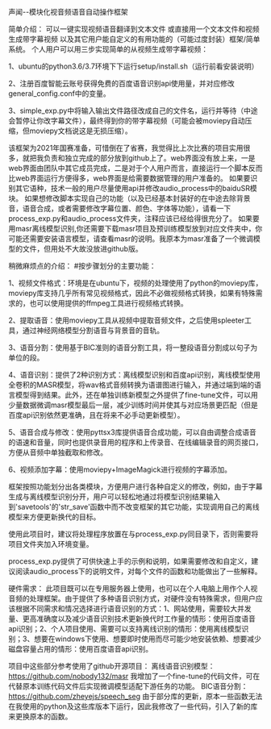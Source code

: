 声闻--模块化视音频语音自动操作框架

简单介绍：
可以一键实现视频语音翻译到文本文件 或直接用一个文本文件和视频生成带字幕视频 以及其它用户能自定义的有用功能的（可能过度封装）框架/简单系统。
个人用户可以用三步实现简单的从视频生成带字幕视频：

1、ubuntu的python3.6/3.7环境下下运行setup/install.sh（运行前看安装说明）

2、注册百度智能云账号获得免费的百度语音识别api使用量，并对应修改general_config.conf中的变量。

3、simple_exp.py中将输入输出文件路径改成自己的文件名，运行并等待（中途会暂停让你改字幕文件），最终得到你的带字幕视频（可能会被moviepy自动压缩，但moviepy文档说这是无损压缩）。


该框架为2021年国赛准备，可惜倒在了省赛，我觉得比上次比赛的项目实用很多，就把我负责和独立完成的部分放到github上了。web界面没有放上来，一是web界面由团队中其它成员完成，二是对于个人用户而言，直接运行一个脚本反而比web界面运行方便得多，web界面是给需要数据管理的用户准备的。
如果要识别其它语种，技术一般的用户尽量使用api并修改audio_process中的baiduSR模块。
如果想修改脚本实现自己的功能（以及已经基本封装好的在中途去除背景音，语音合成，或者需要修改字幕位置、颜色、字体等功能），请看一下process_exp.py和audio_process文件夹，注释应该已经给得很充分了。
如果要用masr离线模型识别,你还需要下载masr项目及预训练模型放到对应文件夹中，你可能还需要安装语言模型，请查看masr的说明。我原本为masr准备了一个微调模型的文件，但用处不大故没放进github版。


稍微麻烦点的介绍：
#按步骤划分的主要功能：

1、视频文件格式：环境是在ubuntu下，视频的处理使用了python的moviepy库，moviepy库支持几乎所有常见视频格式，因此不必做视频格式转换，如果有特殊需求的，也可以使用提供的ffmpeg工具进行视频格式转换。

2、提取语音：使用moviepy工具从视频中提取音频文件，之后使用spleeter工具，通过神经网络模型分割语音与背景音的音轨。

3、语音分割：使用基于BIC准则的语音分割工具，将一整段语音分割成以句子为单位的段。

4、语音识别：提供了2种识别方式：离线模型识别和百度api识别，离线模型使用全卷积的MASR模型，将wav格式音频转换为语谱图进行输入，并通过端到端的语言模型得到结果。此外，还在单独训练新模型之外提供了fine-tune文件，可以用少量数据微调masr模型最后一层，减少训练时间并使其与对应场景更匹配（但是百度api识别依然更准确，且在将来不必手动更新模型）。

5、语音合成与修改：使用pyttsx3库提供语音合成功能，可以自由调整合成语音的语速和音量，同时也提供录音用的程序和上传录音、在线编辑录音的网页接口，方便从音频中单独截取和修改。

6、视频添加字幕：使用moviepy+ImageMagick进行视频的字幕添加。

框架按照功能划分出各类模块，方便用户进行各种自定义的修改，例如，由于字幕生成与离线模型识别分开，用户可以轻松地通过将模型识别结果输入到'savetools'的'str_save'函数中而不改变框架的其它功能，实现调用自己的离线模型来方便更新换代的目标。

使用此项目时，建议将处理程序放置在与process_exp.py同目录下，否则需要将项目文件夹加入环境变量。

process_exp.py提供了可供快速上手的示例和说明，如果需要修改和自定义，建议阅读audio_process下的说明文件，对每个文件的函数和功能做出了一些解释。

硬件需求：
此项目既可以在专用服务器上使用，也可以在个人电脑上用作个人视音频的处理框架。由于提供了多种语音识别方式，对硬件没有特殊需求，但用户应该根据不同需求和情况选择进行语音识别的方式：1、网站使用，需要较大并发量、更高准确度以及减少语音识别技术更新换代时工作量的情形：使用百度语音api识别；2、个人项目使用、需要可以支持离线识别的情形：使用离线模型识别；3、想要在windows下使用、想要即时使用而尽可能少地安装依赖、想要减少磁盘容量占用的情形：使用百度语音api识别。

项目中这些部分参考使用了github开源项目：
离线语音识别模型：https://github.com/nobody132/masr
	我增加了一个fine-tune的代码文件，可在代替原本训练代码文件后实现微调模型适配下游任务的功能。
BIC语音分割：https://github.com/zheyejs/speech_seg
	由于部分库的更新，原本一些函数无法在我使用的python及这些库版本下运行，因此我修改了一些代码，引入了新的库来更换原本的函数。

